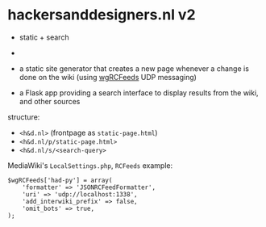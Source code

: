 # hackersanddesigners.nl v2


  - static + search
  - 

- a static site generator that creates a new page whenever a change is done on the wiki (using [wgRCFeeds](wgRCFeedshttps://www.mediawiki.org/wiki/Manual:%24wgRCFeeds) UDP messaging)
- a Flask app providing a search interface to display results from the wiki, and other sources

structure:

  - `<h&d.nl>` (frontpage as `static-page.html`)
  - `<h&d.nl/p/static-page.html>`
  - `<h&d.nl/s/<search-query>`
  
  
MediaWiki's `LocalSettings.php`, `RCFeeds` example:

```
$wgRCFeeds['had-py'] = array(
    'formatter' => 'JSONRCFeedFormatter',
    'uri' => 'udp://localhost:1338',
    'add_interwiki_prefix' => false,
    'omit_bots' => true,
);
```

